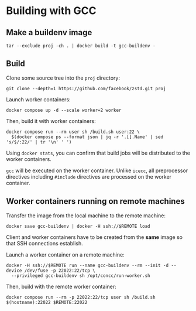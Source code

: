 # Building with GCC

## Make a buildenv image

```shell
tar --exclude proj -ch . | docker build -t gcc-buildenv -
```

## Build

Clone some source tree into the `proj` directory:

```shell
git clone --depth=1 https://github.com/facebook/zstd.git proj
```

Launch worker containers:

```shell
docker compose up -d --scale worker=2 worker
```

Then, build it with worker containers:

```shell
docker compose run --rm user sh /build.sh user:22 \
  $(docker compose ps --format json | jq -r '.[].Name' | sed 's/$/:22/' | tr '\n' ' ')
```

Using `docker stats`, you can confirm that build jobs will be distributed to the worker containers.

`gcc` will be executed on the worker container.  Unlike `icecc`, all preprocessor directives
including `#include` directives are processed on the worker container.

## Worker containers running on remote machines

Transfer the image from the local machine to the remote machine:

```shell
docker save gcc-buildenv | docker -H ssh://$REMOTE load
```

Client and worker containers have to be created from the **same** image so that SSH connections establish.

Launch a worker container on a remote machine:

```shell
docker -H ssh://$REMOTE run --name gcc-buildenv --rm --init -d --device /dev/fuse -p 22022:22/tcp \
  --privileged gcc-buildenv sh /opt/concc/run-worker.sh
```

Then, build with the remote worker container:

```shell
docker compose run --rm -p 22022:22/tcp user sh /build.sh $(hostname):22022 $REMOTE:22022
```
